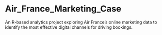 # Air_France_Marketing_Case
An R-based analytics project exploring Air France’s online marketing data to identify the most effective digital channels for driving bookings.
